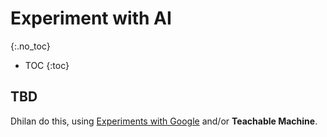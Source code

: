 # Experiment with AI
{:.no_toc}

* TOC
{:toc}

## TBD
Dhilan do this, using [Experiments with Google](https://experiments.withgoogle.com/collection/ai) and/or **Teachable Machine**.